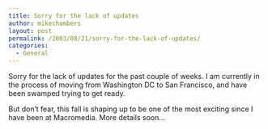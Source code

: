 ```yaml
---
title: Sorry for the lack of updates
author: mikechambers
layout: post
permalink: /2003/08/21/sorry-for-the-lack-of-updates/
categories:
  - General
---
```



Sorry for the lack of updates for the past couple of weeks. I am currently in the process of moving from Washington DC to San Francisco, and have been swamped trying to get ready.

But don&#8217;t fear, this fall is shaping up to be one of the most exciting since I have been at Macromedia. More details soon...